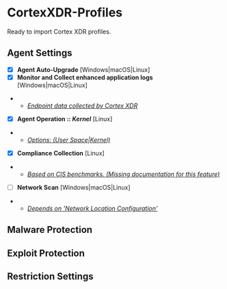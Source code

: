# CortexXDR-Profiles
Ready to import Cortex XDR profiles. 

## Agent Settings
- [x] **Agent Auto-Upgrade** [Windows|macOS|Linux]
- [x] **Monitor and Collect enhanced application logs** [Windows|macOS|Linux]
- - *[Endpoint data collected by Cortex XDR](https://docs.paloaltonetworks.com/cortex/cortex-xdr/cortex-xdr-pro-admin/endpoint-security/customizable-agent-settings/endpoint-data-collected-by-cortex-xdr)*
- [x] **Agent Operation :: _Kernel_** [Linux] 
- - *[Options: (User Space|Kernel)](https://docs.paloaltonetworks.com/cortex/cortex-xdr/cortex-xdr-pro-admin/endpoint-security/customizable-agent-settings/add-agent-settings-profile#id17AHKE0N00P_id8dc924cc-2be3-4b26-895e-30e59bc443ce)*
- [x] **Compliance Collection** [Linux] 
- - *[Based on CIS benchmarks. (Missing documentation for this feature)](https://live.paloaltonetworks.com/t5/cortex-xdr-discussions/compliance-dashboard/td-p/517226)*
- [ ] **Network Scan** [Windows|macOS|Linux] 
- - *[Depends on 'Network Location Configuration'](https://docs.paloaltonetworks.com/cortex/cortex-xdr/cortex-xdr-pro-admin/endpoint-security/customizable-agent-settings/add-agent-settings-profile#id17AHKE0N00P_id8dc924cc-2be3-4b26-895e-30e59bc443ce)*

## Malware Protection


## Exploit Protection


## Restriction Settings
